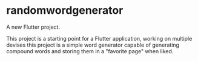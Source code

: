# randomwordgenerator

A new Flutter project.



This project is a starting point for a Flutter application, working on multiple devises this project is a simple word generator capable of generating compound words and storing them in a "favorite page" when liked. 

